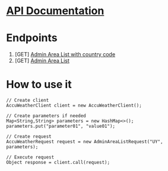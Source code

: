 # [API Documentation](https://developer.accuweather.com)
# Endpoints
1. [GET] [Admin Area List with country code](https://developer.accuweather.com/core-weather/list#administrative-area-list-by-country-code)
2. [GET] [Admin Area List](https://developer.accuweather.com/core-weather/list#administrative-area-list-by-country-code)

# How to use it
```declarative
// Create client
AccuWeatherClient client = new AccuWeatherClient();

// Create parameters if needed
Map<String,String> parameters = new HashMap<>();
parameters.put("parameter01", "value01");

// Create request
AccuWeatherRequest request = new AdminAreaListRequest("UY", parameters);

// Execute request
Object response = client.call(request);
```
